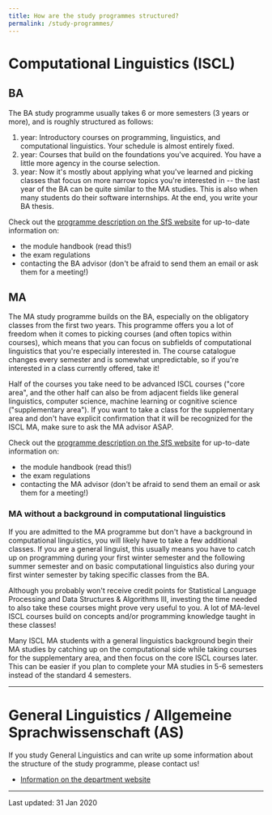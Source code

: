 ```yaml
---
title: How are the study programmes structured?
permalink: /study-programmes/
---
```


# Computational Linguistics (ISCL)
## BA

The BA study programme usually takes 6 or more semesters (3 years or more), and is roughly structured as follows:

1. year: Introductory courses on programming, linguistics, and computational linguistics. Your schedule is almost entirely fixed.
2. year: Courses that build on the foundations you've acquired. You have a little more agency in the course selection.
3. year: Now it's mostly about applying what you've learned and picking classes that focus on more narrow topics you're interested in -- the last year of the BA can be quite similar to the MA studies. This is also when many students do their software internships. At the end, you write your BA thesis.

Check out the [programme description on the SfS website](https://uni-tuebingen.de/en/faculties/faculty-of-humanities/departments/modern-languages/department-of-linguistics/courses-of-study/courses-of-study-at-the-sfs/international-studies-in-computational-linguistics/ba-programme-iscl/) for up-to-date information on:
- the module handbook (read this!)
- the exam regulations
- contacting the BA advisor (don't be afraid to send them an email or ask them for a meeting!)

## MA

The MA study programme builds on the BA, especially on the obligatory classes from the first two years. 
This programme offers you a lot of freedom when it comes to picking courses (and often topics within courses), which means that you can focus on subfields of computational linguistics that you're especially interested in. 
The course catalogue changes every semester and is somewhat unpredictable, so if you're interested in a class currently offered, take it!

Half of the courses you take need to be advanced ISCL courses ("core area", and the other half can also be from adjacent fields like general linguistics, computer science, machine learning or cognitive science ("supplementary area"). If you want to take a class for the supplementary area and don't have explicit confirmation that it will be recognized for the ISCL MA, make sure to ask the MA advisor ASAP.

Check out the [programme description on the SfS website](https://uni-tuebingen.de/en/faculties/faculty-of-humanities/departments/modern-languages/department-of-linguistics/courses-of-study/courses-of-study-at-the-sfs/international-studies-in-computational-linguistics/international-ma-programme-iscl/) for up-to-date information on:
- the module handbook (read this!)
- the exam regulations
- contacting the MA advisor (don't be afraid to send them an email or ask them for a meeting!)

### MA without a background in computational linguistics

If you are admitted to the MA programme but don't have a background in computational linguistics, you will likely have to take a few additional classes. If you are a general linguist, this usually means you have to catch up on programming during your first winter semester and the following summer semester and on basic computational linguistics also during your first winter semester by taking specific classes from the BA.

Although you probably won't receive credit points for Statistical Language Processing and Data Structures & Algorithms III, investing the time needed to also take these courses might prove very useful to you. A lot of MA-level ISCL courses build on concepts and/or programming knowledge taught in these classes!

Many ISCL MA students with a general linguistics background begin their MA studies by catching up on the computational side while taking courses for the supplementary area, and then focus on the core ISCL courses later. This can be easier if you plan to complete your MA studies in 5-6 semesters instead of the standard 4 semesters.

---

# General Linguistics / Allgemeine Sprachwissenschaft (AS)

If you study General Linguistics and can write up some information about the structure of the study programme, please contact us!

- [Information on the department website](https://uni-tuebingen.de/en/faculties/faculty-of-humanities/departments/modern-languages/department-of-linguistics/courses-of-study/courses-of-study-at-the-sfs/general-linguistics/)

---

Last updated: 31 Jan 2020